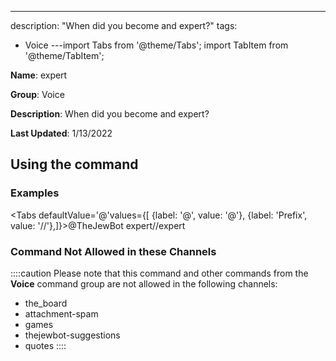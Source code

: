 ---
description: "When did you become and expert?"
tags:
  - Voice
---import Tabs from '@theme/Tabs';
import TabItem from '@theme/TabItem';

**Name**: expert

**Group**: Voice

**Description**: When did you become and expert?

**Last Updated**: 1/13/2022

## Using the command

### Examples
<Tabs defaultValue='@'values={[ {label: '@', value: '@'}, {label: 'Prefix', value: '//'},]}><TabItem value='@'>@TheJewBot expert</TabItem><TabItem value='//'>//expert</TabItem></Tabs>

### Command Not Allowed in these Channels
::::caution Please note that this command and other commands from the **Voice** command group are not allowed in the following channels:
- the_board
- attachment-spam
- games
- thejewbot-suggestions
- quotes
::::